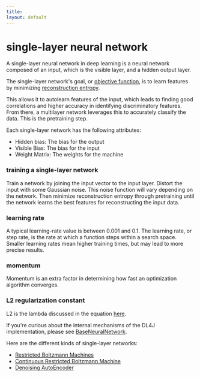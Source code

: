 ```yaml
---
title: 
layout: default
---
```


# single-layer neural network

A single-layer neural network in deep learning is a neural network composed of an input, which is the visible layer, and a hidden output layer.

The single-layer network's goal, or [objective function](../glossary.html#objectivefunction), is to learn features by minimizing [reconstruction entropy](../glossary.html#reconstructionentropy).

This allows it to autolearn features of the input, which leads to finding good correlations and higher accuracy in identifying discriminatory features. From there, a multilayer network leverages this to accurately classify the data. This is the pretraining step.

Each single-layer network has the following attributes:

* Hidden bias: The bias for the output
* Visible Bias: The bias for the input
* Weight Matrix: The weights for the machine 

### training a single-layer network

Train a network by joining the input vector to the input layer. Distort the input with some Gaussian noise. This noise function will vary depending on the network. Then minimize reconstruction entropy through pretraining until the network learns the best features for reconstructing the input data.

### learning rate

A typical learning-rate value is between 0.001 and 0.1. The learning rate, or step rate, is the rate at which a function steps within a search space. Smaller learning rates mean higher training times, but may lead to more precise results.

### momentum

Momentum is an extra factor in determining how fast an optimization algorithm converges.

### L2 regularization constant

L2 is the lambda discussed in the equation [here](http://ufldl.stanford.edu/wiki/index.php/Backpropagation_Algorithm).

If you're curious about the internal mechanisms of the DL4J implementation, please see [BaseNeuralNetwork](../doc/org/deeplearning/nn/BaseNeuralNetwork.html).

Here are the different kinds of single-layer networks:

* [Restricted Boltzmann Machines](../restrictedboltzmannmachine.html)
* [Continuous Restricted Boltzmann Machine](../continuousrestrictedboltzmannmachine.html)
* [Denoising AutoEncoder](../denoisingautoencoder.html)